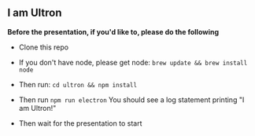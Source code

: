 ## I am Ultron

**Before the presentation, if you'd like to, please do the following**

- Clone this repo

- If you don't have node, please get node:
  `brew update && brew install node`

- Then run:
  `cd ultron && npm install`

- Then run
  `npm run electron`
  You should see a log statement printing "I am Ultron!"

- Then wait for the presentation to start
